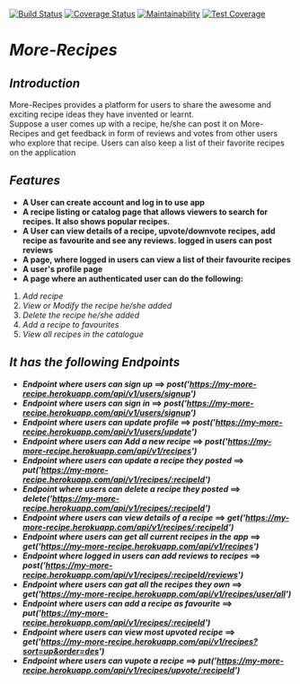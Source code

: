 [![Build Status](https://travis-ci.org/Noblemajesty/more-recipe.svg?branch=chore%2Ftest)](https://travis-ci.org/Noblemajesty/more-recipe)
[![Coverage Status](https://coveralls.io/repos/github/Noblemajesty/more-recipe/badge.svg?branch=chore%2Ftest)](https://coveralls.io/github/Noblemajesty/more-recipe?branch=chore%2Ftest)
[![Maintainability](https://api.codeclimate.com/v1/badges/c7e0da6db5c85bff9a79/maintainability)](https://codeclimate.com/github/Noblemajesty/more-recipe/maintainability)
[![Test Coverage](https://api.codeclimate.com/v1/badges/c7e0da6db5c85bff9a79/test_coverage)](https://codeclimate.com/github/Noblemajesty/more-recipe/test_coverage)

# **_More-Recipes_**

## _Introduction_

More-Recipes provides a platform for users to share the awesome and exciting recipe ideas they have invented or learnt.  
Suppose a user comes up with a recipe, he/she can post it on More-Recipes and get feedback in form of reviews and votes from other users who explore that recipe.  Users can also keep a list of their favorite recipes on the application

## _Features_

* **A User can create account and log in to use app**
* **A recipe listing or catalog page that allows viewers to search for recipes. It also shows popular recipes.**
* **A User can view details of a recipe, upvote/downvote recipes, add recipe as favourite and see any reviews. logged in users can post reviews**
* **A page, where logged in users can view a list of their favourite recipes**
* **A user's profile page**
* **A page where an authenticated user can do the following:**
1. _Add recipe_
2. _View or Modify the recipe he/she added_
3. _Delete the recipe he/she added_
4. _Add a recipe to favourites_
5. _View all recipes in the catalogue_

## _It has the following Endpoints_
* **_Endpoint where users can sign up_ ==> 
_post('https://my-more-recipe.herokuapp.com/api/v1/users/signup')_**
* **_Endpoint where users can sign in_ ==>
_post('https://my-more-recipe.herokuapp.com/api/v1/users/signup')_** 
* **_Endpoint where users can update profile_ ==>
_post('https://my-more-recipe.herokuapp.com/api/v1/users/update')_**
* **_Endpoint where users can Add a new recipe_ ==>
_post('https://my-more-recipe.herokuapp.com/api/v1/recipes')_**
* **_Endpoint where users can update a recipe they posted_ ==>
_put('https://my-more-recipe.herokuapp.com/api/v1/recipes/:recipeId')_**
* **_Endpoint where users can delete a recipe they posted_ ==>
_delete('https://my-more-recipe.herokuapp.com/api/v1/recipes/:recipeId')_**
* **_Endpoint where users can view details of a recipe_ ==>
_get('https://my-more-recipe.herokuapp.com/api/v1/recipes/:recipeId')_**
* **_Endpoint where users can get all current recipes in the app_ ==> 
_get('https://my-more-recipe.herokuapp.com/api/v1/recipes')_**
* **_Endpoint where logged in users can add reviews to recipes_ ==> 
_post('https://my-more-recipe.herokuapp.com/api/v1/recipes/:recipeId/reviews')_**
* **_Endpoint where users can gat all the recipes they own_ ==> 
_get('https://my-more-recipe.herokuapp.com/api/v1/recipes/user/all')_**
* **_Endpoint where users can add a recipe as favourite_ ==> 
_put('https://my-more-recipe.herokuapp.com/api/v1/recipes/:recipeId')_**
* **_Endpoint where users can view most upvoted recipe_ ==>
_get('https://my-more-recipe.herokuapp.com/api/v1/recipes?sort=up&order=des')_**
* **_Endpoint where users can vupote a recipe_ ==> _put('https://my-more-recipe.herokuapp.com/api/v1/recipes/upvote/:recipeId')_**
